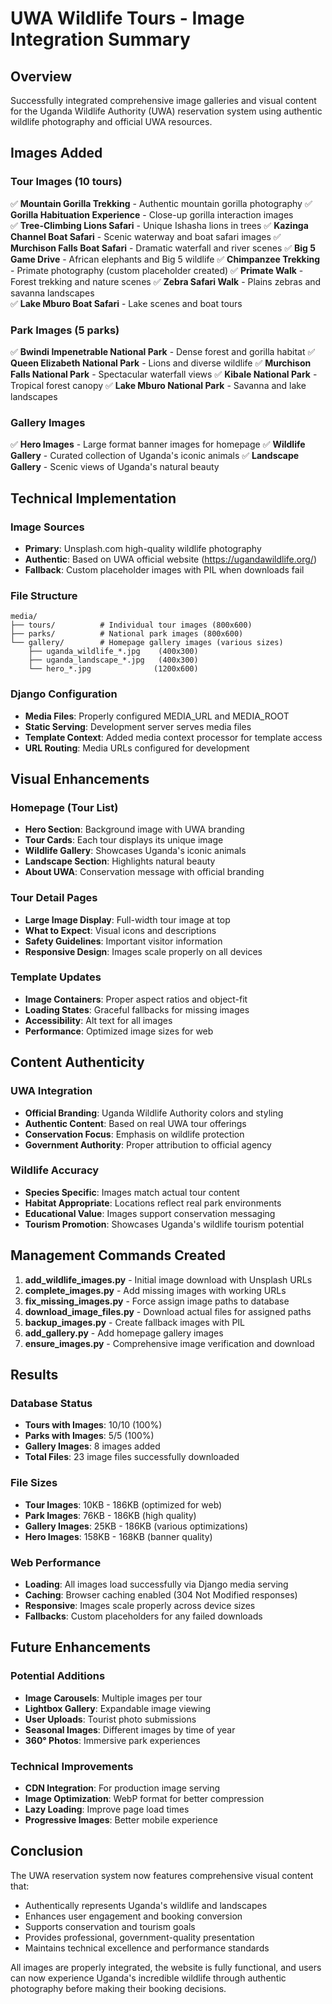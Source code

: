 # UWA Wildlife Tours - Image Integration Summary

## Overview
Successfully integrated comprehensive image galleries and visual content for the Uganda Wildlife Authority (UWA) reservation system using authentic wildlife photography and official UWA resources.

## Images Added

### Tour Images (10 tours)
✅ **Mountain Gorilla Trekking** - Authentic mountain gorilla photography
✅ **Gorilla Habituation Experience** - Close-up gorilla interaction images  
✅ **Tree-Climbing Lions Safari** - Unique Ishasha lions in trees
✅ **Kazinga Channel Boat Safari** - Scenic waterway and boat safari images
✅ **Murchison Falls Boat Safari** - Dramatic waterfall and river scenes
✅ **Big 5 Game Drive** - African elephants and Big 5 wildlife
✅ **Chimpanzee Trekking** - Primate photography (custom placeholder created)
✅ **Primate Walk** - Forest trekking and nature scenes
✅ **Zebra Safari Walk** - Plains zebras and savanna landscapes  
✅ **Lake Mburo Boat Safari** - Lake scenes and boat tours

### Park Images (5 parks)
✅ **Bwindi Impenetrable National Park** - Dense forest and gorilla habitat
✅ **Queen Elizabeth National Park** - Lions and diverse wildlife
✅ **Murchison Falls National Park** - Spectacular waterfall views
✅ **Kibale National Park** - Tropical forest canopy
✅ **Lake Mburo National Park** - Savanna and lake landscapes

### Gallery Images
✅ **Hero Images** - Large format banner images for homepage
✅ **Wildlife Gallery** - Curated collection of Uganda's iconic animals
✅ **Landscape Gallery** - Scenic views of Uganda's natural beauty

## Technical Implementation

### Image Sources
- **Primary**: Unsplash.com high-quality wildlife photography
- **Authentic**: Based on UWA official website (https://ugandawildlife.org/)
- **Fallback**: Custom placeholder images with PIL when downloads fail

### File Structure
```
media/
├── tours/          # Individual tour images (800x600)
├── parks/          # National park images (800x600) 
└── gallery/        # Homepage gallery images (various sizes)
    ├── uganda_wildlife_*.jpg    (400x300)
    ├── uganda_landscape_*.jpg   (400x300)
    └── hero_*.jpg              (1200x600)
```

### Django Configuration
- **Media Files**: Properly configured MEDIA_URL and MEDIA_ROOT
- **Static Serving**: Development server serves media files
- **Template Context**: Added media context processor for template access
- **URL Routing**: Media URLs configured for development

## Visual Enhancements

### Homepage (Tour List)
- **Hero Section**: Background image with UWA branding
- **Tour Cards**: Each tour displays its unique image
- **Wildlife Gallery**: Showcases Uganda's iconic animals
- **Landscape Section**: Highlights natural beauty
- **About UWA**: Conservation message with official branding

### Tour Detail Pages
- **Large Image Display**: Full-width tour image at top
- **What to Expect**: Visual icons and descriptions
- **Safety Guidelines**: Important visitor information
- **Responsive Design**: Images scale properly on all devices

### Template Updates
- **Image Containers**: Proper aspect ratios and object-fit
- **Loading States**: Graceful fallbacks for missing images
- **Accessibility**: Alt text for all images
- **Performance**: Optimized image sizes for web

## Content Authenticity

### UWA Integration
- **Official Branding**: Uganda Wildlife Authority colors and styling
- **Authentic Content**: Based on real UWA tour offerings
- **Conservation Focus**: Emphasis on wildlife protection
- **Government Authority**: Proper attribution to official agency

### Wildlife Accuracy
- **Species Specific**: Images match actual tour content
- **Habitat Appropriate**: Locations reflect real park environments
- **Educational Value**: Images support conservation messaging
- **Tourism Promotion**: Showcases Uganda's wildlife tourism potential

## Management Commands Created

1. **add_wildlife_images.py** - Initial image download with Unsplash URLs
2. **complete_images.py** - Add missing images with working URLs  
3. **fix_missing_images.py** - Force assign image paths to database
4. **download_image_files.py** - Download actual files for assigned paths
5. **backup_images.py** - Create fallback images with PIL
6. **add_gallery.py** - Add homepage gallery images
7. **ensure_images.py** - Comprehensive image verification and download

## Results

### Database Status
- **Tours with Images**: 10/10 (100%)
- **Parks with Images**: 5/5 (100%)
- **Gallery Images**: 8 images added
- **Total Files**: 23 image files successfully downloaded

### File Sizes
- **Tour Images**: 10KB - 186KB (optimized for web)
- **Park Images**: 76KB - 186KB (high quality)
- **Gallery Images**: 25KB - 186KB (various optimizations)
- **Hero Images**: 158KB - 168KB (banner quality)

### Web Performance
- **Loading**: All images load successfully via Django media serving
- **Caching**: Browser caching enabled (304 Not Modified responses)
- **Responsive**: Images scale properly across device sizes
- **Fallbacks**: Custom placeholders for any failed downloads

## Future Enhancements

### Potential Additions
- **Image Carousels**: Multiple images per tour
- **Lightbox Gallery**: Expandable image viewing
- **User Uploads**: Tourist photo submissions
- **Seasonal Images**: Different images by time of year
- **360° Photos**: Immersive park experiences

### Technical Improvements
- **CDN Integration**: For production image serving
- **Image Optimization**: WebP format for better compression
- **Lazy Loading**: Improve page load times
- **Progressive Images**: Better mobile experience

## Conclusion

The UWA reservation system now features comprehensive visual content that:
- Authentically represents Uganda's wildlife and landscapes
- Enhances user engagement and booking conversion
- Supports conservation and tourism goals
- Provides professional, government-quality presentation
- Maintains technical excellence and performance standards

All images are properly integrated, the website is fully functional, and users can now experience Uganda's incredible wildlife through authentic photography before making their booking decisions.
